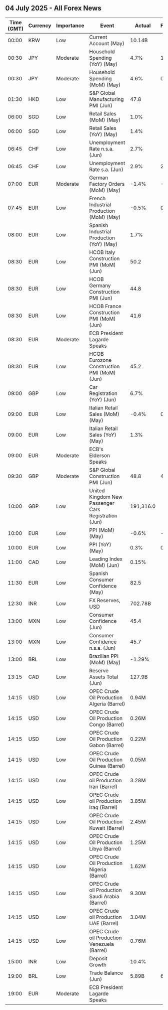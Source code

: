 ## 04 July 2025 - All Forex News

| Time (GMT) | Currency | Importance | Event | Actual | Forecast | Previous |
|------|----------|------------|-------|--------|----------|----------|
| 00:00 | KRW | Low | Current Account (May) | 10.14B |  | 5.70B |
| 00:30 | JPY | Moderate | Household Spending (YoY) (May) | 4.7% | 1.3% | -0.1% |
| 00:30 | JPY | Moderate | Household Spending (MoM) (May) | 4.6% | 0.4% | -1.8% |
| 01:30 | HKD | Low | S&P Global Manufacturing PMI (Jun) | 47.8 |  | 49.0 |
| 06:00 | SGD | Low | Retail Sales (MoM) (May) | 1.0% |  | 0.0% |
| 06:00 | SGD | Low | Retail Sales (YoY) (May) | 1.4% |  | 0.2% |
| 06:45 | CHF | Low | Unemployment Rate n.s.a. (Jun) | 2.7% |  | 2.7% |
| 06:45 | CHF | Low | Unemployment Rate s.a. (Jun) | 2.9% | 2.9% | 2.8% |
| 07:00 | EUR | Moderate | German Factory Orders (MoM) (May) | -1.4% | -0.2% | 1.6% |
| 07:45 | EUR | Low | French Industrial Production (MoM) (May) | -0.5% | 0.4% | -1.4% |
| 08:00 | EUR | Low | Spanish Industrial Production (YoY) (May) | 1.7% |  | 0.6% |
| 08:30 | EUR | Low | HCOB Italy Construction PMI (MoM) (Jun) | 50.2 |  | 50.5 |
| 08:30 | EUR | Low | HCOB Germany Construction PMI (Jun) | 44.8 |  | 44.4 |
| 08:30 | EUR | Low | HCOB France Construction PMI (MoM) (Jun) | 41.6 |  | 43.1 |
| 08:30 | EUR | Moderate | ECB President Lagarde Speaks |  |  |  |
| 08:30 | EUR | Low | HCOB Eurozone Construction PMI (MoM) (Jun) | 45.2 |  | 45.6 |
| 09:00 | GBP | Low | Car Registration (YoY) (Jun) | 6.7% |  | 1.6% |
| 09:00 | EUR | Low | Italian Retail Sales (MoM) (May) | -0.4% | 0.5% | 0.7% |
| 09:00 | EUR | Low | Italian Retail Sales (YoY) (May) | 1.3% |  | 3.8% |
| 09:00 | EUR | Moderate | ECB's Elderson Speaks |  |  |  |
| 09:30 | GBP | Moderate | S&P Global Construction PMI (Jun) | 48.8 | 48.6 | 47.9 |
| 10:00 | GBP | Low | United Kingdom New Passenger Cars Registration (Jun) | 191,316.0 |  | 150,070.0 |
| 10:00 | EUR | Low | PPI (MoM) (May) | -0.6% | -0.6% | -2.2% |
| 10:00 | EUR | Low | PPI (YoY) (May) | 0.3% | 0.3% | 0.7% |
| 11:00 | CAD | Low | Leading Index (MoM) (Jun) | 0.15% |  | 0.12% |
| 11:30 | EUR | Low | Spanish Consumer Confidence (May) | 82.5 |  | 76.5 |
| 12:30 | INR | Low | FX Reserves, USD | 702.78B |  | 697.94B |
| 13:00 | MXN | Low | Consumer Confidence (Jun) | 45.4 |  | 46.5 |
| 13:00 | MXN | Low | Consumer Confidence n.s.a. (Jun) | 45.7 |  | 46.5 |
| 13:00 | BRL | Low | Brazilian PPI (MoM) (May) | -1.29% |  | -0.12% |
| 13:15 | CAD | Low | Reserve Assets Total (Jun) | 127.9B |  | 125.0B |
| 14:15 | USD | Low | OPEC Crude Oil Production Algeria (Barrel) | 0.94M |  | 0.92M |
| 14:15 | USD | Low | OPEC Crude Oil Production Congo (Barrel) | 0.26M |  | 0.26M |
| 14:15 | USD | Low | OPEC Crude Oil Production Gabon (Barrel) | 0.22M |  | 0.22M |
| 14:15 | USD | Low | OPEC Crude Oil Production Guinea (Barrel) | 0.05M |  | 0.05M |
| 14:15 | USD | Low | OPEC Crude oil Production Iran (Barrel) | 3.28M |  | 3.30M |
| 14:15 | USD | Low | OPEC Crude oil Production Iraq (Barrel) | 3.85M |  | 3.91M |
| 14:15 | USD | Low | OPEC Crude Oil Production Kuwait (Barrel) | 2.45M |  | 2.44M |
| 14:15 | USD | Low | OPEC Crude Oil Production Libya (Barrel) | 1.25M |  | 1.25M |
| 14:15 | USD | Low | OPEC Crude Oil Production Nigeria (Barrel) | 1.62M |  | 1.60M |
| 14:15 | USD | Low | OPEC Crude oil Production Saudi Arabia (Barrel) | 9.30M |  | 9.10M |
| 14:15 | USD | Low | OPEC Crude oil Production UAE (Barrel) | 3.04M |  | 2.94M |
| 14:15 | USD | Low | OPEC Crude oil Production Venezuela (Barrel) | 0.76M |  | 0.76M |
| 15:00 | INR | Low | Deposit Growth | 10.4% |  | 9.9% |
| 19:00 | BRL | Low | Trade Balance (Jun) | 5.89B | 6.45B | 7.02B |
| 19:00 | EUR | Moderate | ECB President Lagarde Speaks |  |  |  |
